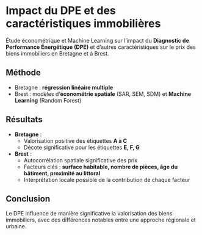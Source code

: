 # Impact du DPE et des caractéristiques immobilières

Étude économétrique et Machine Learning sur l’impact du **Diagnostic de Performance Énergétique (DPE)** et d’autres caractéristiques sur le prix des biens immobiliers en Bretagne et à Brest.

## Méthode
- Bretagne : **régression linéaire multiple**  
- Brest : modèles d’**économétrie spatiale** (SAR, SEM, SDM) et **Machine Learning** (Random Forest)

## Résultats
- **Bretagne** :  
  - Valorisation positive des étiquettes **A à C**  
  - Décote significative pour les étiquettes **E, F, G**  
- **Brest** :  
  - Autocorrélation spatiale significative des prix  
  - Facteurs clés : **surface habitable, nombre de pièces, âge du bâtiment, proximité au littoral**  
  - Interprétation locale possible de la contribution de chaque facteur  

## Conclusion
Le DPE influence de manière significative la valorisation des biens immobiliers, avec des différences notables entre une approche régionale et urbaine.
